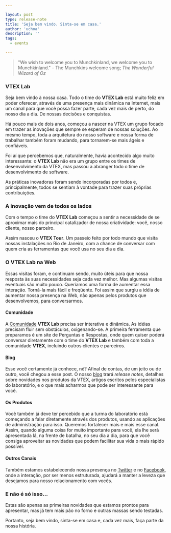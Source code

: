 ```yaml
---

layout: post  
type: release-note  
title: 'Seja bem vindo. Sinta-se em casa.'  
author: 'uchoa'  
description: ''  
tags:  
  - events  

---
```


> "We wish to welcome you to Munchkinland, we welcome you to Munchkinland."
>     - The Munchkins welcome song; _The Wonderful Wizard of Oz_

### VTEX Lab

Seja bem vindo à nossa casa. Todo o time do **VTEX Lab** está muito feliz em poder oferecer, através de uma presença mais dinâmica na Internet, mais um canal para que você possa fazer parte, cada vez mais de perto, do nosso dia a dia. De nossas decisões e conquistas.

Há pouco mais de dois anos, começou a nascer na VTEX um grupo focado em trazer as inovações que sempre se esperam de nossas soluções. Ao mesmo tempo, toda a arquitetura do nosso software e nossa forma de trabalhar também foram mudando, para tornarem-se mais ágeis e confiáveis.

Foi aí que percebemos que, naturalmente, havia acontecido algo muito interessante: o **VTEX Lab** não era um grupo entre os times de desenvolvimento da VTEX, mas passou a abranger todo o time de desenvolvimento de software.

As práticas inovadoras foram sendo incorporadas por todos e, principalmente, todos se sentiam à vontade para trazer suas próprias contribuições.

### A inovação vem de todos os lados

Com o tempo o time do **VTEX Lab** começou a sentir a necessidade de se aproximar mais do principal catalizador de nossa criatividade: você, nosso cliente, nosso parceiro.

Assim nasceu o **VTEX Tour**. Um passeio feito por todo mundo que visita nossas instalações no Rio de Janeiro, com a chance de conversar com quem cria as ferramentas que você usa no seu dia a dia.

### O VTEX Lab na Web

Essas visitas foram, e continuam sendo, muito úteis para que nossa resposta às suas necessidades seja cada vez melhor. Mas algumas visitas eventuais são muito pouco. Queríamos uma forma de aumentar essa interação. Torná-la mais fácil e freqüente. Foi assim que surgiu a idéia de aumentar nossa presença na Web, não apenas pelos produtos que desenvolvemos, para conversarmos.

#### Comunidade

A [Comunidade](http://lab.vtex.com/community) **VTEX Lab** precisa ser interativa e dinâmica. As idéias precisam fluir sem obstáculos, oxigenando-se. A primeira ferramenta que preparamos é um site de Perguntas e Respostas, onde quem quiser poderá conversar diretamente com o time do **VTEX Lab** e também com toda a comunidade **VTEX**, incluindo outros clientes e parceiros.

#### Blog

Esse você certamente já conhece, né? Afinal de contas, de um jeito ou de outro, você chegou a esse post.  O nosso [blog](http://lab.vtex.com/blog) trará _release notes_, detalhes sobre novidades nos produtos da VTEX, artigos escritos pelos especialistas do laboratório, e o que mais acharmos que pode ser interessante para você.

#### Os Produtos

Você também já deve ter percebido que a turma do laboratório está começando a falar diretamente através dos produtos, usando as aplicações de administração para isso. Queremos fortalecer mais e mais esse canal. Assim, quando alguma coisa for muito importante para você, ela lhe será apresentada lá, na frente de batalha, no seu dia a dia, para que você consiga aproveitar as novidades que podem facilitar sua vida o mais rápido possível.

#### Outros Canais

Também estamos estabelecendo nossa presença no [Twitter](https://twitter.com/vtexlab) e no [Facebook](https://www.facebook.com/vtexlab), onde a interação, por ser menos estruturada, ajudará a manter a leveza que desejamos para nosso relacionamento com vocês.

### E não é só isso...

Estas são apenas as primeiras novidades que estamos prontos para apresentar, mas já tem mais pão no forno e outras massas sendo testadas.

Portanto, seja bem vindo, sinta-se em casa e, cada vez mais, faça parte da nossa história.
